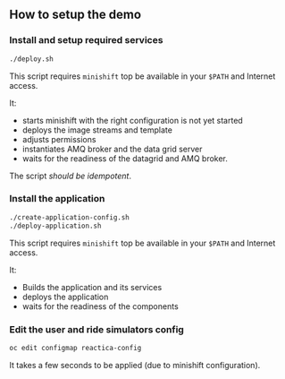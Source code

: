 ## How to setup the demo

### Install and setup required services

```bash
./deploy.sh
```

This script requires `minishift` top be available in your `$PATH` and Internet access.

It:

* starts minishift with the right configuration is not yet started
* deploys the image streams and template
* adjusts permissions
* instantiates AMQ broker and the data grid server
* waits for the readiness of the datagrid and AMQ broker.

The script _should be idempotent_.


### Install the application

```bash
./create-application-config.sh
./deploy-application.sh
```

This script requires `minishift` top be available in your `$PATH` and Internet access.

It:

* Builds the application and its services
* deploys the application
* waits for the readiness of the components

### Edit the user and ride simulators config

```bash
oc edit configmap reactica-config
```

It takes a few seconds to be applied (due to minishift configuration).
